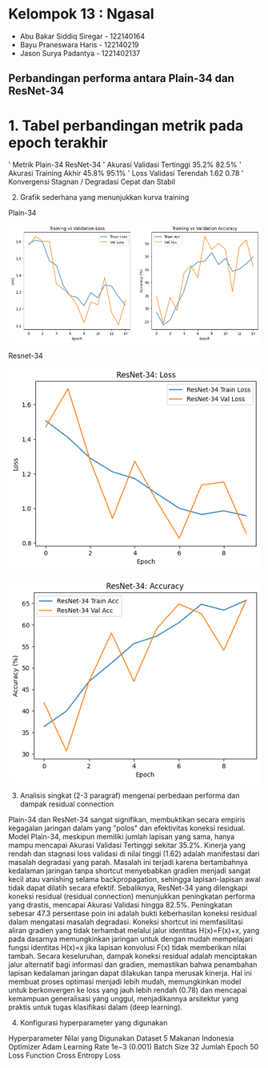 # Kelompok 13 : Ngasal
- Abu Bakar Siddiq Siregar - 122140164
- Bayu Praneswara Haris - 122140219
- Jason Surya Padantya - 1221402137

## Perbandingan performa antara Plain-34 dan ResNet-34

# 1. Tabel perbandingan metrik pada epoch terakhir 

' Metrik	                    Plain-34 	                    ResNet-34 
' Akurasi Validasi Tertinggi	35.2%	                        82.5%
' Akurasi Training Akhir	    45.8%	                        95.1%
' Loss Validasi Terendah	    1.62	                        0.78
' Konvergensi	                Stagnan / Degradasi	            Cepat dan Stabil

2. Grafik sederhana yang menunjukkan kurva training

Plain-34

![alt text](outputPlain34.png)

Resnet-34

![alt text](outputResnet34.png)

![alt text](output2Resnet34.png)

3. Analisis singkat (2-3 paragraf) mengenai perbedaan performa dan dampak residual connection

Plain-34 dan ResNet-34 sangat signifikan, membuktikan secara empiris kegagalan jaringan dalam yang "polos" dan efektivitas koneksi residual. Model Plain-34, meskipun memiliki jumlah lapisan yang sama, hanya mampu mencapai Akurasi Validasi Tertinggi sekitar 35.2%. Kinerja yang rendah dan stagnasi loss validasi di nilai tinggi (1.62) adalah manifestasi dari masalah degradasi yang parah. Masalah ini terjadi karena bertambahnya kedalaman jaringan tanpa shortcut menyebabkan gradien menjadi sangat kecil atau vanishing selama backpropagation, sehingga lapisan-lapisan awal tidak dapat dilatih secara efektif. 
Sebaliknya, ResNet-34 yang dilengkapi koneksi residual (residual connection) menunjukkan peningkatan performa yang drastis, mencapai Akurasi Validasi hingga 82.5%. Peningkatan sebesar 47.3 persentase poin ini adalah bukti keberhasilan koneksi residual dalam mengatasi masalah degradasi. Koneksi shortcut ini memfasilitasi aliran gradien yang tidak terhambat melalui jalur identitas H(x)=F(x)+x, yang pada dasarnya memungkinkan jaringan untuk dengan mudah mempelajari fungsi identitas H(x)=x jika lapisan konvolusi F(x) tidak memberikan nilai tambah.
Secara keseluruhan, dampak koneksi residual adalah menciptakan jalur alternatif bagi informasi dan gradien, memastikan bahwa penambahan lapisan kedalaman jaringan dapat dilakukan tanpa merusak kinerja. Hal ini membuat proses optimasi menjadi lebih mudah, memungkinkan model untuk berkonvergen ke loss yang jauh lebih rendah (0.78) dan mencapai kemampuan generalisasi yang unggul, menjadikannya arsitektur yang praktis untuk tugas klasifikasi dalam (deep learning).

4. Konfigurasi hyperparameter yang digunakan

Hyperparameter	Nilai yang Digunakan
Dataset	        5 Makanan Indonesia
Optimizer	    Adam
Learning Rate	1e−3 (0.001)
Batch Size	    32
Jumlah Epoch	50
Loss Function	Cross Entropy Loss
